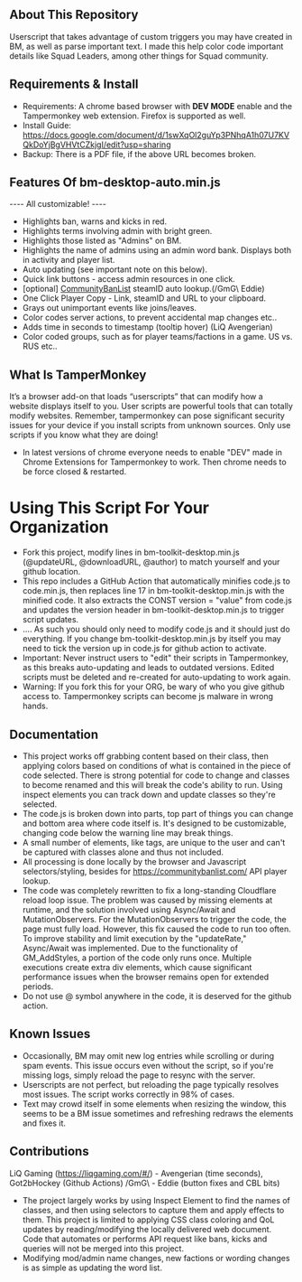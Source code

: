 ## About This Repository
Userscript that takes advantage of custom triggers you may have created in BM, as well as parse important text. I made this help color code important details like Squad Leaders, among other things for Squad community. 

## Requirements & Install
- Requirements: A chrome based browser with **DEV MODE** enable and the Tampermonkey web extension. Firefox is supported as well.
- Install Guide: https://docs.google.com/document/d/1swXqOl2guYp3PNhqA1h07U7KVQkDoYjBgVHVtCZkjgI/edit?usp=sharing
- Backup: There is a PDF file, if the above URL becomes broken.
  
## Features Of bm-desktop-auto.min.js
---- All customizable! ----
* Highlights ban, warns and kicks in red.
* Highlights terms involving admin with bright green.
* Highlights those listed as "Admins" on BM.
* Highlights the name of admins using an admin word bank. Displays both in activity and player list.
* Auto updating (see important note on this below). 
* Quick link buttons - access admin resources in one click.
* [optional] [CommunityBanList](https://communitybanlist.com/) steamID auto lookup.(/GmG\ Eddie)
* One Click Player Copy - Link, steamID and URL to your clipboard.
* Grays out unimportant events like joins/leaves.
* Color codes server actions, to prevent accidental map changes etc..
* Adds time in seconds to timestamp (tooltip hover) (LiQ Avengerian)
* Color coded groups, such as for player teams/factions in a game. US vs. RUS etc..

## What Is TamperMonkey
It’s a browser add-on that loads “userscripts” that can modify how a website displays itself to you. User scripts are powerful tools that can totally modify websites. Remember, tampermonkey can pose significant security issues for your device if you install scripts from unknown sources. Only use scripts if you know what they are doing!
- In latest versions of chrome everyone needs to enable "DEV" made in Chrome Extensions for Tampermonkey to work. Then chrome needs to be force closed & restarted.

# Using This Script For Your Organization
- Fork this project, modify lines in bm-toolkit-desktop.min.js (@updateURL, @downloadURL, @author) to match yourself and your github location. 
- This repo includes a GitHub Action that automatically minifies code.js to code.min.js, then replaces line 17 in bm-toolkit-desktop.min.js with the minified code. It also extracts the CONST version = "value" from code.js and updates the version header in bm-toolkit-desktop.min.js to trigger script updates. 
- .... As such you should only need to modify code.js and it should just do everything. If you change bm-toolkit-desktop.min.js by itself you may need to tick the version up in code.js for github action to activate. 
- Important: Never instruct users to "edit" their scripts in Tampermonkey, as this breaks auto-updating and leads to outdated versions. Edited scripts must be deleted and re-created for auto-updating to work again.
- Warning: If you fork this for your ORG, be wary of who you give github access to. Tampermonkey scripts can become js malware in wrong hands. 

## Documentation
- This project works off grabbing content based on their class, then applying colors based on conditions of what is contained in the piece of code selected. There is strong potential for code to change and classes to become renamed and this will break the code's ability to run. Using inspect elements you can track down and update classes so they're selected. 
- The code.js is broken down into parts, top part of things you can change and bottom area where code itself is. It's designed to be customizable, changing code below the warning line may break things.
- A small number of elements, like tags, are unique to the user and can't be captured with classes alone and thus not included.
- All processing is done locally by the browser and Javascript selectors/styling, besides for https://communitybanlist.com/ API player lookup.
- The code was completely rewritten to fix a long-standing Cloudflare reload loop issue. The problem was caused by missing elements at runtime, and the solution involved using Async/Await and MutationObservers. For the MutationObservers to trigger the code, the page must fully load. However, this fix caused the code to run too often. To improve stability and limit execution by the "updateRate," Async/Await was implemented. Due to the functionality of GM_AddStyles, a portion of the code only runs once. Multiple executions create extra div elements, which cause significant performance issues when the browser remains open for extended periods.
- Do not use @ symbol anywhere in the code, it is deserved for the github action. 

## Known Issues
- Occasionally, BM may omit new log entries while scrolling or during spam events. This issue occurs even without the script, so if you're missing logs, simply reload the page to resync with the server.
- Userscripts are not perfect, but reloading the page typically resolves most issues. The script works correctly in 98% of cases.
- Text may crowd itself in some elements when resizing the window, this seems to be a BM issue sometimes and refreshing redraws the elements and fixes it. 

## Contributions
LiQ Gaming (https://liqgaming.com/#/) - Avengerian (time seconds), Got2bHockey (Github Actions)
/GmG\ - Eddie (button fixes and CBL bits)
- The project largely works by using Inspect Element to find the names of classes, and then using selectors to capture them and apply effects to them. This project is limited to applying CSS class coloring and QoL updates by reading/modifying the locally delivered web document. Code that automates or performs API request like bans, kicks and queries will not be merged into this project. 
- Modifying mod/admin name changes, new factions or wording changes is as simple as updating the word list.